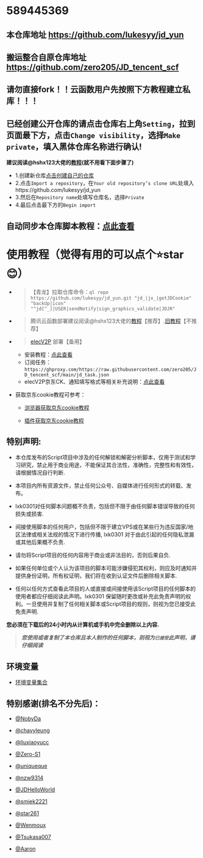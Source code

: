 # 589445369
## 本仓库地址 https://github.com/lukesyy/jd_yun
## 搬运整合自原仓库地址 https://github.com/zero205/JD_tencent_scf
## 请勿直接fork！！云函数用户先按照下方教程建立私库！！！
## 已经创建公开仓库的请点击仓库右上角`Setting`，拉到页面最下方，点击`Change visibility`，选择`Make private`，填入黑体仓库名称进行确认!

**建议阅读@hshx123大佬的[教程](https://66ccff.work/teach/jd.html)(就不用看下面步骤了)**

* 1.创建新仓库[点击创建自己的仓库](https://github.com/new)
* 2.点击`Import a repository`，在`Your old repository’s clone URL`处填入https://github.com/lukesyy/jd_yun
* 3.然后在`Repository name`处填写仓库名，选择`Private`
* 4.最后点击最下方的`Begin import`

## 自动同步本仓库脚本教程：[点此查看](https://github.com/lukesyy/jd_yun/blob/main/backUp/reposync.md)  

# 使用教程（觉得有用的可以点个⭐star :blush:）  

* > 【青龙】拉取仓库命令：`ql repo https://github.com/lukesyy/jd_yun.git "jd_|jx_|getJDCookie"  "backUp|icon" "^jd[^_]|USER|sendNotify|sign_graphics_validate|JDJR"`  

* > 腾讯云函数部署建议阅读@hshx123大佬的[教程](https://66ccff.work/teach/jd.html)【推荐】.[旧教程](./backUp/tencentscf.md)【不推荐】

* > [elecV2P](https://github.com/elecV2/elecV2P) 部署【备用】
    * 安装教程：[点此查看](https://github.com/elecV2/elecV2P-dei/blob/master/docs/01-overview.md)  
    * 订阅任务：`https://ghproxy.com/https://raw.githubusercontent.com/zero205/JD_tencent_scf/main/jd_task.json`
    * elecV2P京东CK、通知填写格式等相关补充说明：[点此查看](./backUp/elecV2P.md)  

- 获取京东cookie教程可参考：
  
  + [浏览器获取京东cookie教程](./backUp/GetJdCookie.md)
    
  + [插件获取京东cookie教程](./backUp/GetJdCookie2.md)

## 特别声明: 

* 本仓库发布的Script项目中涉及的任何解锁和解密分析脚本，仅用于测试和学习研究，禁止用于商业用途，不能保证其合法性，准确性，完整性和有效性，请根据情况自行判断.

* 本项目内所有资源文件，禁止任何公众号、自媒体进行任何形式的转载、发布。

* lxk0301对任何脚本问题概不负责，包括但不限于由任何脚本错误导致的任何损失或损害.

* 间接使用脚本的任何用户，包括但不限于建立VPS或在某些行为违反国家/地区法律或相关法规的情况下进行传播, lxk0301 对于由此引起的任何隐私泄漏或其他后果概不负责.

* 请勿将Script项目的任何内容用于商业或非法目的，否则后果自负.

* 如果任何单位或个人认为该项目的脚本可能涉嫌侵犯其权利，则应及时通知并提供身份证明，所有权证明，我们将在收到认证文件后删除相关脚本.

* 任何以任何方式查看此项目的人或直接或间接使用该Script项目的任何脚本的使用者都应仔细阅读此声明。lxk0301 保留随时更改或补充此免责声明的权利。一旦使用并复制了任何相关脚本或Script项目的规则，则视为您已接受此免责声明.

 **您必须在下载后的24小时内从计算机或手机中完全删除以上内容.**  </br>
> ***您使用或者复制了本仓库且本人制作的任何脚本，则视为`已接受`此声明，请仔细阅读***   

## 环境变量
- [环境变量集合](./githubAction.md)

## 特别感谢(排名不分先后)：


* [@NobyDa](https://github.com/NobyDa)

* [@chavyleung](https://github.com/chavyleung)

* [@liuxiaoyucc](https://github.com/liuxiaoyucc)

* [@Zero-S1](https://github.com/Zero-S1)

* [@uniqueque](https://github.com/uniqueque)

* [@nzw9314](https://github.com/nzw9314)

* [@JDHelloWorld](https://github.com/JDHelloWorld)

* [@smiek2221](https://github.com/smiek2221)

* [@star261](https://github.com/star261)

* [@Wenmoux](https://github.com/Wenmoux)

* [@Tsukasa007](https://github.com/Tsukasa007)

* [@Aaron](https://github.com/Aaron)
